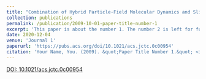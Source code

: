 ```yaml
---
title: "Combination of Hybrid Particle-Field Molecular Dynamics and Slip-Springs for the Efficient Simulation of Coarse-Grained Polymer Models: Static and Dynamic Properties of Polystyrene Melts"
collection: publications
permalink: /publication/2009-10-01-paper-title-number-1
excerpt: 'This paper is about the number 1. The number 2 is left for future work.'
date: 2020-12-04
venue: 'Journal 1'
paperurl: 'https://pubs.acs.org/doi/10.1021/acs.jctc.0c00954'
citation: 'Your Name, You. (2009). &quot;Paper Title Number 1.&quot; <i>Journal 1</i>. 1(1).'
---
```


[DOI: 10.1021/acs.jctc.0c00954](https://pubs.acs.org/doi/10.1021/acs.jctc.0c00954)